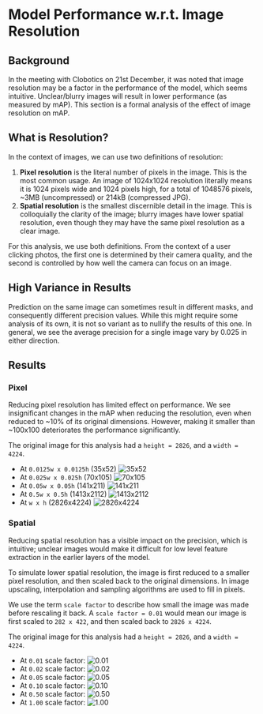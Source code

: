 # Model Performance w.r.t. Image Resolution

## Background

In the meeting with Clobotics on 21st December, it was noted that image resolution may be a factor in the performance of the model, which seems intuitive. Unclear/blurry images will result in lower performance (as measured by mAP). This section is a formal analysis of the effect of image resolution on mAP.

## What is Resolution?

In the context of images, we can use two definitions of resolution:
1. **Pixel resolution** is the literal number of pixels in the image. This is the most common usage. An image of 1024x1024 resolution literally means it is 1024 pixels wide and 1024 pixels high, for a total of 1048576 pixels, ~3MB (uncompressed) or 214kB (compressed JPG).
2. **Spatial resolution** is the smallest discernible detail in the image. This is colloquially the clarity of the image; blurry images have lower spatial resolution, even though they may have the same pixel resolution as a clear image.

For this analysis, we use both definitions. From the context of a user clicking photos, the first one is determined by their camera quality, and the second is controlled by how well the camera can focus on an image.

## High Variance in Results

Prediction on the same image can sometimes result in different masks, and consequently different precision values. While this might require some analysis of its own, it is not so variant as to nullify the results of this one. In general, we see the average precision for a single image vary by 0.025 in either direction.

## Results

### Pixel

Reducing pixel resolution has limited effect on performance. We see insignificant changes in the mAP when reducing the resolution, even when reduced to ~10% of its original dimensions. However, making it smaller than ~100x100 deteriorates the performance significantly.

The original image for this analysis had a `height = 2826`, and a `width = 4224`.

* At `0.0125w x 0.0125h` (35x52)
![35x52](./pixel/35x52.jpg)
* At `0.025w x 0.025h` (70x105)
![70x105](./pixel/70x105.jpg)
* At `0.05w x 0.05h` (141x211)
![141x211](./pixel/141x211.jpg)
* At `0.5w x 0.5h` (1413x2112)
![1413x2112](./pixel/1413x2112.jpg)
* At `w x h` (2826x4224)
![2826x4224](./pixel/2826x4224.jpg)

### Spatial

Reducing spatial resolution has a visible impact on the precision, which is intuitive; unclear images would make it difficult for low level feature extraction in the earlier layers of the model.

To simulate lower spatial resolution, the image is first reduced to a smaller pixel resolution, and then scaled back to the original dimensions. In image upscaling, interpolation and sampling algorithms are used to fill in pixels.

We use the term `scale factor` to describe how small the image was made before rescaling it back. A `scale factor = 0.01` would mean our image is first scaled to `282 x 422`, and then scaled back to `2826 x 4224`.

The original image for this analysis had a `height = 2826`, and a `width = 4224`.

* At `0.01` scale factor:
![0.01](./spatial/0.01.jpg)
* At `0.02` scale factor:
![0.02](./spatial/0.02.jpg)
* At `0.05` scale factor:
![0.05](./spatial/0.05.jpg)
* At `0.10` scale factor:
![0.10](./spatial/0.10.jpg)
* At `0.50` scale factor:
![0.50](./spatial/0.50.jpg)
* At `1.00` scale factor:
![1.00](./spatial/1.00.jpg)
